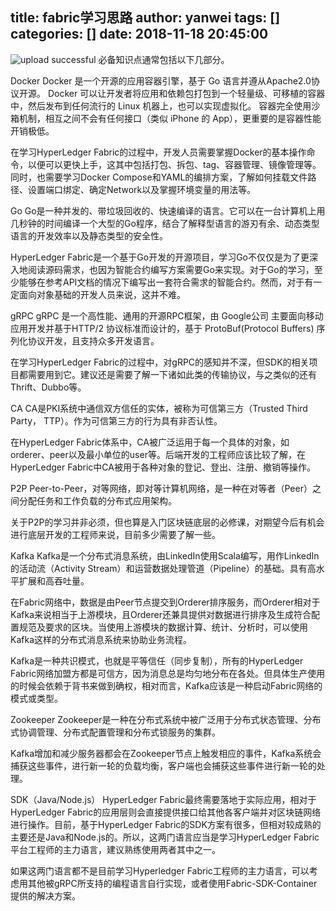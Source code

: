 title: fabric学习思路
author: yanwei
tags: []
categories: []
date: 2018-11-18 20:45:00
---
![upload successful](https://user-images.githubusercontent.com/16861688/50393715-1545e580-0793-11e9-920b-1790df0c60db.png)
必备知识点通常包括以下几部分。

Docker
Docker 是一个开源的应用容器引擎，基于 Go 语言并遵从Apache2.0协议开源。 Docker 可以让开发者将应用和依赖包打包到一个轻量级、可移植的容器中，然后发布到任何流行的 Linux 机器上，也可以实现虚拟化。 容器完全使用沙箱机制，相互之间不会有任何接口（类似 iPhone 的 App），更重要的是容器性能开销极低。

在学习HyperLedger Fabric的过程中，开发人员需要掌握Docker的基本操作命令，以便可以更快上手，这其中包括打包、拆包、tag、容器管理、镜像管理等。同时，也需要学习Docker Compose和YAML的编排方案，了解如何挂载文件路径、设置端口绑定、确定Network以及掌握环境变量的用法等。

Go
Go是一种并发的、带垃圾回收的、快速编译的语言。它可以在一台计算机上用几秒钟的时间编译一个大型的Go程序，结合了解释型语言的游刃有余、动态类型语言的开发效率以及静态类型的安全性。

HyperLedger Fabric是一个基于Go开发的开源项目，学习Go不仅仅是为了更深入地阅读源码需求，也因为智能合约编写方案需要Go来实现。对于Go的学习，至少能够在参考API文档的情况下编写出一套符合需求的智能合约。然而，对于有一定面向对象基础的开发人员来说，这并不难。

gRPC
gRPC 是一个高性能、通用的开源RPC框架，由 Google公司 主要面向移动应用开发并基于HTTP/2 协议标准而设计的，基于 ProtoBuf(Protocol Buffers) 序列化协议开发，且支持众多开发语言。

在学习HyperLedger Fabric的过程中，对gRPC的感知并不深，但SDK的相关项目都需要用到它。建议还是需要了解一下诸如此类的传输协议，与之类似的还有Thrift、Dubbo等。

CA
CA是PKI系统中通信双方信任的实体，被称为可信第三方（Trusted Third Party， TTP）。作为可信第三方的行为具有非否认性。

在HyperLedger Fabric体系中，CA被广泛运用于每一个具体的对象，如orderer、peer以及最小单位的user等。后端开发的工程师应该比较了解，在HyperLedger Fabric中CA被用于各种对象的登记、登出、注册、撤销等操作。

P2P
Peer-to-Peer，对等网络，即对等计算机网络，是一种在对等者（Peer）之间分配任务和工作负载的分布式应用架构。

关于P2P的学习并非必须，但也算是入门区块链底层的必修课，对期望今后有机会进行底层开发的工程师来说，目前多少需要了解一些。

Kafka
Kafka是一个分布式消息系统，由LinkedIn使用Scala编写，用作LinkedIn的活动流（Activity Stream）和运营数据处理管道（Pipeline）的基础。具有高水平扩展和高吞吐量。

在Fabric网络中，数据是由Peer节点提交到Orderer排序服务，而Orderer相对于Kafka来说相当于上游模块，且Orderer还兼具提供对数据进行排序及生成符合配置规范及要求的区块。当使用上游模块的数据计算、统计、分析时，可以使用Kafka这样的分布式消息系统来协助业务流程。

Kafka是一种共识模式，也就是平等信任（同步复制），所有的HyperLedger Fabric网络加盟方都是可信方，因为消息总是均匀地分布在各处。但具体生产使用的时候会依赖于背书来做到确权，相对而言，Kafka应该是一种启动Fabric网络的模式或类型。

Zookeeper
Zookeeper是一种在分布式系统中被广泛用于分布式状态管理、分布式协调管理、分布式配置管理和分布式锁服务的集群。

Kafka增加和减少服务器都会在Zookeeper节点上触发相应的事件，Kafka系统会捕获这些事件，进行新一轮的负载均衡，客户端也会捕获这些事件进行新一轮的处理。

SDK（Java/Node.js）
HyperLedger Fabric最终需要落地于实际应用，相对于HyperLedger Fabric的应用层则会直接提供接口给其他各客户端并对区块链网络进行操作。目前，基于HyperLedger Fabric的SDK方案有很多，但相对较成熟的主要还是Java和Node.js的。所以，这两门语言应当是学习HyperLedger Fabric平台工程师的主力语言，建议熟练使用两者其中之一。

如果这两门语言都不是目前学习Hyperledger Fabric工程师的主力语言，可以考虑用其他被gRPC所支持的编程语言自行实现，或者使用Fabric-SDK-Container提供的解决方案。